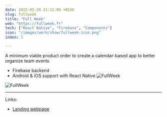 ```yaml
---
date: 2022-05-29 21:11:00 +0530
slug: fullweek
title: "Full Week"
web: "https://fullweek.fr"
tech: ["React Native", "Firebase", "Components"]
icon: "/images/work/show/fullweek-icon.png"
index: 2

---
```




A minimum viable product order to create a calendar-based app to better organize team events

- Firebase backend
- Android & iOS support with React Native
![FullWeek](/images/work/show/fullweek-screenshot.png)

![FullWeek](/images/work/show/fullweek-screenshot-animation.png)

---

Links:
- [Landing webpage](https://fullweek.fr)